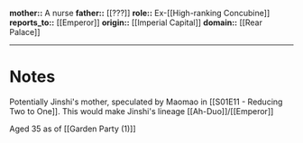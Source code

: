 **mother::** A nurse
**father::** [[???]]
**role::** Ex-[[High-ranking Concubine]]
**reports_to::** [[Emperor]]
**origin::** [[Imperial Capital]]
**domain::** [[Rear Palace]]

---
# Notes
Potentially Jinshi's mother, speculated by Maomao in [[S01E11 - Reducing Two to One]]. This would make Jinshi's lineage [[Ah-Duo]]/[[Emperor]]

Aged 35 as of [[Garden Party (1)]]